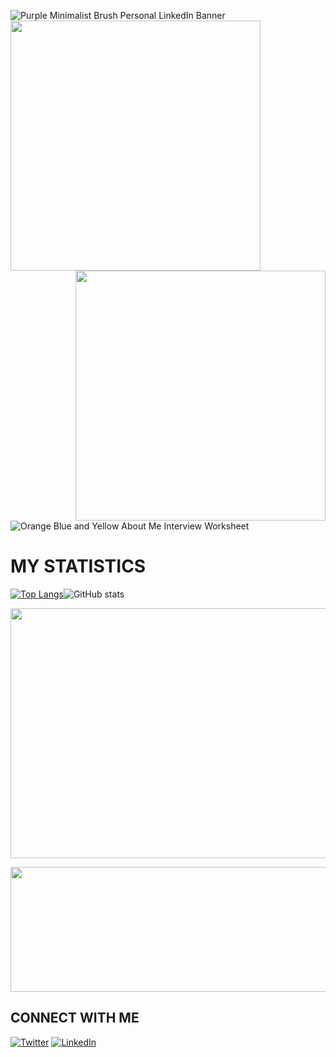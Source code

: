 ![Purple Minimalist Brush Personal LinkedIn Banner](https://user-images.githubusercontent.com/72257400/147883960-a9234356-e0e4-429a-9c42-86dba6434c1d.gif)
<img align="left" width="400" height="400" src="https://user-images.githubusercontent.com/72257400/147908642-eda7a7e6-be64-4e1f-a95f-22cdd965415b.png"><img align="right" width="400" height="400" src="https://user-images.githubusercontent.com/72257400/147908651-510b7651-2db0-4746-8f96-c194bb452e1d.png">











![Orange Blue and Yellow About Me Interview Worksheet](https://user-images.githubusercontent.com/72257400/147931680-8fd8bbec-54ca-402f-95fc-6be93a9d88f5.gif)


# MY STATISTICS
[![Top Langs](https://github-readme-stats.vercel.app/api/top-langs/?username=yatharthagr7&layout=compact&theme=highcontrast)](https://github.com/anuraghazra/github-readme-stats)![ GitHub stats](https://github-readme-stats.vercel.app/api?username=yatharthagr7&show_icons=true&theme=highcontrast)

<p align="center">
  <img width="800" height="400" src="https://github-readme-streak-stats.herokuapp.com/?user=yatharthagr7&theme=neon-dark">
</p>


<p align="center">
  <img width="800" height="200" src="https://quotes-github-readme.vercel.app/api?type=horizontal&theme=tokyonight">


## CONNECT WITH ME 
 [![Twitter][1.2]][1]   [![LinkedIn][2.2]][2] 

<!-- Icons -->

[1.2]: https://user-images.githubusercontent.com/72257400/148107526-1fb39ada-64cc-44ba-90ee-20b30f5fa6f0.png
[2.2]: https://user-images.githubusercontent.com/72257400/148107604-158f3e03-d3c4-41a6-ba1f-0901a69e4437.png
[3.2]: https://user-images.githubusercontent.com/72257400/148107850-9a6dc6d6-e9cb-48a6-9e2e-d0bfff1e6ac0.png



<!-- Links to your social media accounts -->

[1]: https://twitter.com/Yathart_ya7
[2]: https://www.linkedin.com/in/yatharth-agarwal-76674b1b8/

<!--![Anurag's GitHub stats](https://github-readme-stats.vercel.app/api?username=anuraghazra&show_icons=true&theme=radical)
**yatharthagr7/yatharthagr7** is a ✨ _special_ ✨ repository because its `README.md` (this file) appears on your GitHub profile.

Here are some ideas to get you started:

- 🔭 I’m currently working on ...
- 🌱 I’m currently learning ...
- 👯 I’m looking to collaborate on ...
- 🤔 I’m looking for help with ...
- 💬 Ask me about ...
- 📫 How to reach me: ...
- 😄 Pronouns: ...
- ⚡ Fun fact: ...
-->
